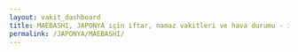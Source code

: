 ```yaml
---
layout: vakit_dashboard
title: MAEBASHI, JAPONYA için iftar, namaz vakitleri ve hava durumu - ilçe/eyalet seç
permalink: /JAPONYA/MAEBASHI/
---
```


<script type="text/javascript">
  var GLOBAL_COUNTRY = 'JAPONYA';
  var GLOBAL_CITY = 'MAEBASHI';
  var GLOBAL_STATE = '';
  var lat = 72;
  var lon = 21;
</script>
